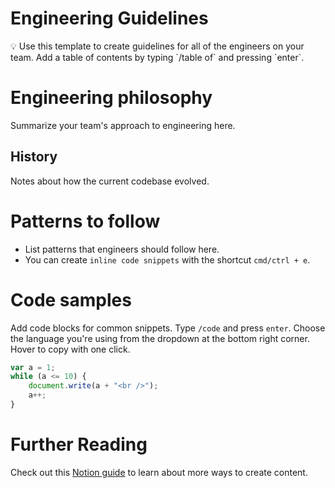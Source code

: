 # Engineering Guidelines

<aside>
💡 Use this template to create guidelines for all of the engineers on your team. Add a table of contents by typing `/table of` and pressing `enter`.

</aside>

# Engineering philosophy

Summarize your team's approach to engineering here.

## History

Notes about how the current codebase evolved.

# Patterns to follow

- List patterns that engineers should follow here.
- You can create `inline code snippets` with the shortcut `cmd/ctrl + e`.

# Code samples

Add code blocks for common snippets. Type `/code` and press `enter`. Choose the language you're using from the dropdown at the bottom right corner. Hover to copy with one click.

```jsx
var a = 1;
while (a <= 10) {
    document.write(a + "<br />");
    a++;
}
```

# Further Reading

Check out this [Notion guide](https://www.notion.so/68c7c67047494fdb87d50185429df93e) to learn about more ways to create content.